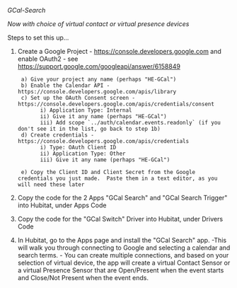 *GCal-Search*

*Now with choice of virtual contact or virtual presence devices*

Steps to set this up...

1) Create a Google Project - https://console.developers.google.com and enable OAuth2 - see https://support.google.com/googleapi/answer/6158849

        a) Give your project any name (perhaps "HE-GCal")
        b) Enable the Calendar API - https://console.developers.google.com/apis/library
        c) Set up the OAuth Consent screen - https://console.developers.google.com/apis/credentials/consent 
              i) Application Type: Internal
              ii) Give it any name (perhaps "HE-GCal")
              iii) Add scope `../auth/calendar.events.readonly` (if you don't see it in the list, go back to step 1b)
        d) Create credentials - https://console.developers.google.com/apis/credentials
              i) Type: OAuth Client ID
              ii) Application Type: Other
              iii) Give it any name (perhaps "HE-GCal")
                               
        e) Copy the Client ID and Client Secret from the Google credentials you just made.  Paste them in a text editor, as you will need these later
        
2) Copy the code for the 2 Apps "GCal Search" and "GCal Search Trigger" into Hubitat, under Apps Code
        
3) Copy the code for the "GCal Switch" Driver into Hubitat, under Drivers Code

4) In Hubitat, go to the Apps page and install the "GCal Search" app. 
        -This will walk you through connecting to Google and selecting a calendar and search terms.
        - You can create multiple connections, and based on your selection of virtual device, the app will create a virtual Contact Sensor or a virtual Presence Sensor that are Open/Present when the event starts and Close/Not Present when the event ends.
